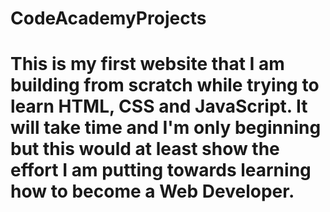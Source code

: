 # CodeAcademyProjects
# This is my first website that I am building from scratch while trying to learn HTML, CSS and JavaScript. It will take time and I'm only beginning but this would at least show the effort I am putting towards learning how to become a Web Developer.
